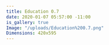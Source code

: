 ```yaml
---
title: Education 0.7
date: 2020-01-07 05:57:00 -11:00
is_gallery: true
Image: "/uploads/Education%200.7.png"
Dimensions: 420x595
---
```



